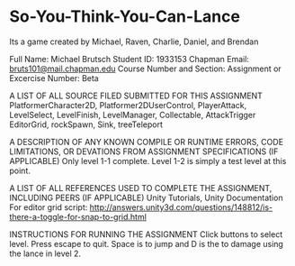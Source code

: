 # So-You-Think-You-Can-Lance
Its a game created by Michael, Raven, Charlie, Daniel, and Brendan

Full Name: Michael Brutsch
Student ID: 1933153
Chapman Email: bruts101@mail.chapman.edu
Course Number and Section:
Assignment or Excercise Number: Beta

A LIST OF ALL SOURCE FILED SUBMITTED FOR THIS ASSIGNMENT
PlatformerCharacter2D, Platformer2DUserControl, PlayerAttack, LevelSelect, LevelFinish, LevelManager, Collectable, AttackTrigger
EditorGrid, rockSpawn, Sink, treeTeleport

A DESCRIPTION OF ANY KNOWN COMPILE OR RUNTIME ERRORS, CODE LIMITATIONS, OR DEVATIONS FROM ASSIGNMENT SPECIFICATIONS (IF APPLICABLE)
Only level 1-1 complete. Level 1-2 is simply a test level at this point.


A LIST OF ALL REFERENCES USED TO COMPLETE THE ASSIGNMENT, INCLUDING PEERS (IF APPLICABLE)
Unity Tutorials, Unity Documentation
For editor grid script: http://answers.unity3d.com/questions/148812/is-there-a-toggle-for-snap-to-grid.html

INSTRUCTIONS FOR RUNNING THE ASSIGNMENT
Click buttons to select level. Press escape to quit. Space is to jump and D is the to damage using the lance in level 2. 
